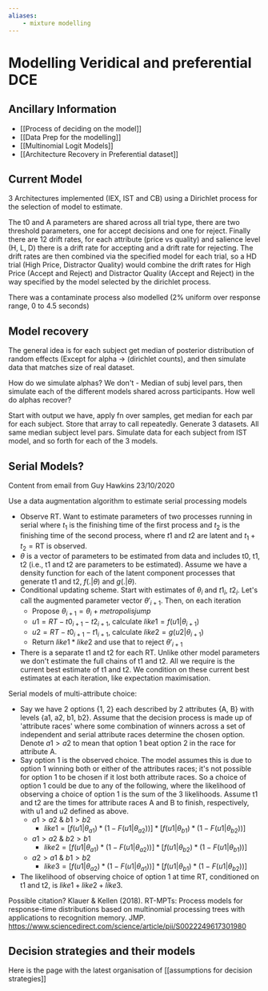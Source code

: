 ```yaml
---
aliases:
    - mixture modelling
---
```


# Modelling Veridical and preferential DCE

## Ancillary Information

- [[Process of deciding on the model]]
- [[Data Prep for the modelling]]
- [[Multinomial Logit Models]]
- [[Architecture Recovery in Preferential dataset]]

## Current Model

3 Architectures implemented (IEX, IST and CB) using a Dirichlet process
for the selection of model to estimate.

The t0 and A parameters are shared across all trial type, there are two threshold parameters, one for accept decisions and one for reject.  Finally there are 12 drift rates, for each attribute (price vs quality) and salience level (H, L, D) there is a drift rate for accepting and a drift rate for rejecting. The drift rates are then combined via the specified model for each trial, so a HD trial (High Price, Distractor Quality) would combine the drift rates for High Price (Accept and Reject) and Distractor Quality (Accept and Reject) in the way specified by the model selected by the dirichlet process.

There was a contaminate process also modelled (2% uniform over response
range, 0 to 4.5 seconds)

## Model recovery

The general idea is for each subject get median of posterior distribution of random effects (Except for alpha -\> (dirichlet counts), and then simulate data that matches size of real dataset.

How do we simulate alphas? We don't - Median of subj level pars, then simulate each of the different models shared across participants. How well do alphas recover?

Start with output we have, apply fn over samples, get median for each par for each subject. Store that array to call repeatedly. Generate 3 datasets. All same median subject level pars. Simulate data for each subject from IST model, and so forth for each of the 3 models.

## Serial Models?

Content from email from Guy Hawkins 23/10/2020

Use a data augmentation algorithm to estimate serial processing models

- Observe RT. Want to estimate parameters of two processes running in serial where $t_1$ is the finishing time of the first process and $t_2$ is the finishing time of the second process, where $t1$ and $t2$ are latent and $t_1 + t_2 = \mathrm{RT}$ is observed.
- $\theta$ is a vector of parameters to be estimated from data and includes t0, t1, t2 (i.e., t1 and t2 are parameters to be estimated). Assume we have a density function for each of the latent component processes that generate t1 and t2, $f(.|\theta)$ and $g(.|\theta)$.
- Conditional updating scheme. Start with estimates of $\theta_i$ and $t1_i$, $t2_i$. Let's call the augmented parameter vector $\theta'_{i+1}$. Then, on each iteration
    - Propose $\theta_{i+1} = \theta_i + metropolis jump$
    - $u1 = RT - t0_{i+1} - t2_{i+1}$, calculate $like1 = f(u1|\theta_{i+1})$
    - $u2 = RT - t0_{i+1} - t1_{i+1}$, calculate $like2 = g(u2|\theta_{i+1})$
    - Return $like1 * like2$ and use that to reject $\theta'_{i+1}$
- There is a separate t1 and t2 for each RT. Unlike other model parameters we don't estimate the full chains of t1 and t2. All we require is the current best estimate of t1 and t2. We condition on these current best estimates at each iteration, like expectation maximisation.

Serial models of multi-attribute choice:

- Say we have 2 options {1, 2} each described by 2 attributes {A, B} with levels {a1, a2, b1, b2}. Assume that the decision process is made up of 'attribute races' where some combination of winners across a set of independent and serial attribute races determine the chosen option. Denote $a1>a2$ to mean that option 1 beat option 2 in the race for attribute A.
- Say option 1 is the observed choice. The model assumes this is due to option 1 winning both or either of the attributes races; it's not possible for option 1 to be chosen if it lost both attribute races.  So a choice of option 1 could be due to any of the following, where the likelihood of observing a choice of option 1 is the sum of the 3 likelihoods. Assume t1 and t2 are the times for attribute races A and B to finish, respectively, with u1 and u2 defined as above.
    - $a1>a2$ & $b1>b2$
        - $like1 = [ f(u1|\theta_{a1}) * (1-F(u1|\theta_{a2})) ] * [ f(u1|\theta_{b1}) * (1-F(u1|\theta_{b2})) ]$
    - $a1>a2$ & $b2>b1$
        - $like2 = [ f(u1|\theta_{a1}) * (1-F(u1|\theta_{a2})) ] * [ f(u1|\theta_{b2}) * (1-F(u1|\theta_{b1})) ]$
    - $a2>a1$ & $b1>b2$
        - $like3 = [ f(u1|\theta_{a2}) * (1-F(u1|\theta_{a1})) ] * [ f(u1|\theta_{b1}) * (1-F(u1|\theta_{b2})) ]$
- The likelihood of observing choice of option 1 at time RT, conditioned on t1 and t2, is $like1 + like2 + like3$.

Possible citation? Klauer & Kellen (2018). RT-MPTs: Process models for response-time distributions based on multinomial processing trees with applications to recognition memory. JMP.  <https://www.sciencedirect.com/science/article/pii/S0022249617301980>

## Decision strategies and their models

Here is the page with the latest organisation of [[assumptions for decision strategies]]
